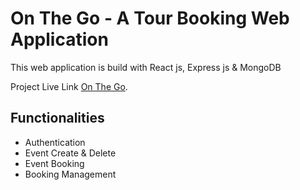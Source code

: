 # On The Go - A Tour Booking Web Application

This web application is build with React js, Express js & MongoDB


Project Live Link [On The Go](https://github.com/facebook/create-react-app).

## Functionalities

- Authentication
- Event Create & Delete
- Event Booking
- Booking Management

